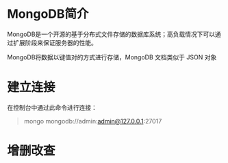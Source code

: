 # MongoDB简介
MongoDB是一个开源的基于分布式文件存储的数据库系统；高负载情况下可以通过扩展阶段来保证服务器的性能。

MongoDB将数据以键值对的方式进行存储，MongoDB 文档类似于 JSON 对象
# 建立连接
在控制台中通过此命令进行连接：
> mongo mongodb://admin:admin@127.0.0.1:27017
# 增删改查